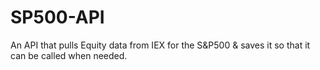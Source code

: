 # SP500-API
An API that pulls Equity data from IEX for the S&amp;P500 &amp; saves it so that it can be called when needed.
